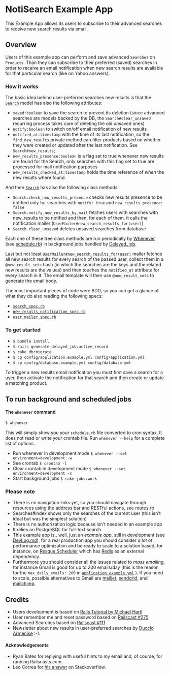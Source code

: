 NotiSearch Example App
=====================

This Example App allows its users to subscribe to their advanced searches to receive new search results via email.

Overview
--------

Users of this example app can perform and save advanced `Searches` on `Products`. Than they can subscribe to their preferred (saved) searches in order to receive an email notification when new search results are available for that particular search (like on Yahoo answers).

### How it works

The basic idea behind user-preferred searches new results is that the <a href="https://github.com/duccioarmenise/NotiSearch/blob/master/app/models/search.rb">`Search`</a> model has also the following attributes:

* `saved:boolean` to save the search to prevent its deletion (since advanced searches are models backed by the DB, the `Search#clear_unsaved` recurring process takes care of deleting the old unsaved ones) 
* `notify:boolean` to switch on/off email notification of new results 
* `notified_at:timestamp` with the time of its last notification, so the `find_new_results` private method can filter products based on whether they were created or updated after the last notification. See `Search#new_results`; 
* `new_results_presence:boolean` is a flag set to true whenever new results are found for the Search, only searches with this flag set to true are processed for mail notification purposes
* `new_results_checked_at:timestamp` holds the time reference of _when_ the new results where found. 

And then <a href="https://github.com/duccioarmenise/NotiSearch/blob/master/app/models/search.rb">`Search`</a> has also the following class methods:

* `Search.check_new_results_presence` checks new results presence to be notified only for searches with `notify: true` and `new_results_presence: false`
* `Search.notify_new_results_by_mail` fetches users with searches with new_results to be notified and then, for each of them, it calls the notification mailer (`UserMailer#new_search_results_for(user)`)
* `Search.clear_unsaved` deletes unsaved searches from database  

Each one of these tree class methods are run periodically by <a href="https://github.com/javan/whenever">Whenever</a> (see <a href="https://github.com/duccioarmenise/NotiSearch/blob/master/config/schedule.rb">schedule.rb</a>) in background jobs handled by <a href="https://github.com/collectiveidea/delayed_job">Delayed_job</a>.

Last but not least <a href="https://github.com/duccioarmenise/NotiSearch/blob/master/app/mailers/user_mailer.rb">`UserMailer#new_search_results_for(user)`</a> mailer fetches all new search results for every search of the passed user, collect them in a `@new_result_sets` hash (in which the searches are the keys and the related new results are the values) and then touches the `notified_at` attribute for every search in it. The email template will then use `@new_result_sets` to generate the email body. 

The most important pieces of code were BDD, so you can get a glance of what they do also reading the following specs:

* <a href="https://github.com/duccioarmenise/NotiSearch/blob/master/spec/models/search_spec.rb">`search_spec.rb`</a>
* <a href="https://github.com/duccioarmenise/NotiSearch/blob/master/spec/scheduled_jobs/new_results_notification_spec.rb">`new_results_notification_spec.rb`</a>
* <a href="https://github.com/duccioarmenise/NotiSearch/blob/master/spec/mailers/user_mailer_spec.rb">`user_mailer_spec.rb`</a>

### To get started

* `$ bundle install`
* `$ rails generate delayed_job:active_record`
* `$ rake db:migrate`
* `$ cp config/application.example.yml config/application.yml` 
* `$ cp config/database.example.yml config/database.yml`

To trigger a new results email notification you must first save a search for a user, then activate the notification for that search and then create or update a matching product.    

## To run background and scheduled jobs 
#### The `whenever` command
```sh
$ whenever
```
This will simply show you your `schedule.rb` file converted to cron syntax. It does not read or write your crontab file. Run `whenever --help` for a complete list of options.

* Run whenever in development mode `$ whenever --set environment=development -w`    
* See crontab `$ crontab -l`               
* Clear crontab in development mode `$ whenever --set environment=development -c` 
* Start background jobs `$ rake jobs:work` 

### Please note

* There is no navigation links yet, so you should navigate through resources using the address bar and RESTful actions, see routes.rb
* Searches#index shows only the searches of the current user (this isn't ideal but was the simplest solution)
* There is no authorization logic because isn't needed in an example app 
* It relies on PostgreSQL for full-text search.
* This example app is.. well, just an *example app*, still in development (see <a href="https://github.com/duccioarmenise/NotiSearch/blob/master/DevLog.md">DevLog.md</a>), for a real production app you should consider *a lot* of performance optimization and be ready to scale to a solution based, for instance, on <a href="https://github.com/bvandenbos/resque-scheduler">Resque Scheduler</a> which has <a href="http://redis.io/">Redis</a> as an external dependency. 
* Furthermore you should consider all the issues related to *mass emailing*, for instance Gmail is good for up to 200 emails/day (this is the reason for the `max_daily_emails: 200` in <a href="https://github.com/duccioarmenise/NotiSearch/blob/master/config/application.example.yml">`application.example.yml`</a> ). If you need to scale, possible alternatives to Gmail are [mailjet](http://www.mailjet.com/), [sendgrid](http://sendgrid.com/), and [mailchimp](http://mailchimp.com/).   

Credits
-------

* Users development is based on [Rails Tutorial by Michael Hartl](http://ruby.railstutorial.org/book/ruby-on-rails-tutorial#cha-modeling_users)
* User remember me and reset password based on [Railscast #275](http://railscasts.com/episodes/275-how-i-test)
* Advanced Searches based on [Railscast #111](https://github.com/railscasts/111-advanced-search-form-revised)
* Newsletter about new results in user-preferred searches by <a href="http://duccioarmenise.net" title="Duccio Armenise Web Developer">Duccio Armenise</a> :-).

#### Acknowledgements

* Ryan Bates for replying with useful hints to my email and, of course, for running Railscasts.com.
* Leo Correa for <a href="http://stackoverflow.com/questions/13313504/rails-simple-newsletter-mailing-list-with-notification-of-new-search-results-v">his answer</a> on Stackoverflow.                                       

